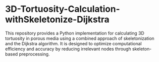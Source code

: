 # 3D-Tortuosity-Calculation-withSkeletonize-Dijkstra
This repository provides a Python implementation for calculating 3D tortuosity in porous media using a combined approach of skeletonization and the Dijkstra algorithm. It is designed to optimize computational efficiency and accuracy by reducing irrelevant nodes through skeleton-based preprocessing.
